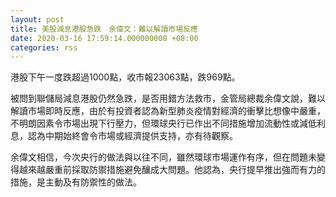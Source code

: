 ```yaml
---
layout: post
title: 美股減息港股急跌　余偉文：難以解讀市場反應
date: 2020-03-16 17:59:14.000000000 +08:00
categories: rss
---
```


港股下午一度跌超過1000點，收市報23063點，跌969點。

被問到聯儲局減息港股仍然急跌，是否用錯方法救市，金管局總裁余偉文說，難以解讀市場即時反應，由於有投資者認為新型肺炎疫情對經濟的衝擊比想像中嚴重，不明朗因素令市場出現下行壓力，但環球央行已作出不同措施增加流動性或減低利息，認為中期始終會令市場或經濟提供支持，亦有待觀察。

余偉文相信，今次央行的做法與以往不同，雖然環球市場運作有序，但在問題未變得越來越嚴重前採取防禦措施避免釀成大問題。他認為，央行提早推出強而有力的措施，是主動及有防禦性的做法。
